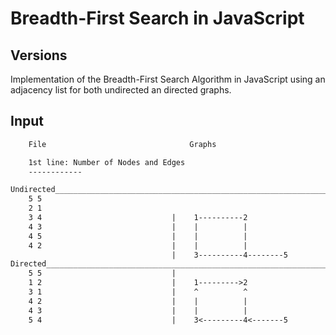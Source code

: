 # Breadth-First Search in JavaScript

## Versions

Implementation of the Breadth-First Search Algorithm in JavaScript using an
adjacency list for both undirected an directed graphs.

## Input

```txt
    File                                Graphs

    1st line: Number of Nodes and Edges
    ------------

Undirected______________________________________________________________________
    5 5
    2 1
    3 4                             |    1----------2
    4 3                             |    |          |
    4 5                             |    |          |
    4 2                             |    |          |
                                    |    3----------4--------5
Directed________________________________________________________________________
    5 5                             |
    1 2                             |    1--------->2
    3 1                             |    ^          ^
    4 2                             |    |          |
    4 3                             |    |          |
    5 4                             |    3<---------4<-------5

```
